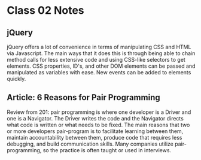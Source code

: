 # Class 02 Notes

## jQuery
jQuery offers a lot of convenience in terms of manipulating CSS and HTML via Javascript. The main ways that it does this is through being able to chain method calls for less extensive code and using CSS-like selectors to get elements. CSS properties, ID's, and other DOM elements can be passed and manipulated as variables with ease. New events can be added to elements quickly.

## Article: 6 Reasons for Pair Programming
Review from 201: pair programming is where one developer is a Driver and one is a Navigator. The Driver writes the code and the Navigator directs what code is written or what needs to be fixed. The main reasons that two or more developers pair-program is to facilitate learning between them, maintain accountability between them, produce code that requires less debugging, and build communication skills. Many companies utilize pair-programming, so the practice is often taught or used in interviews.
